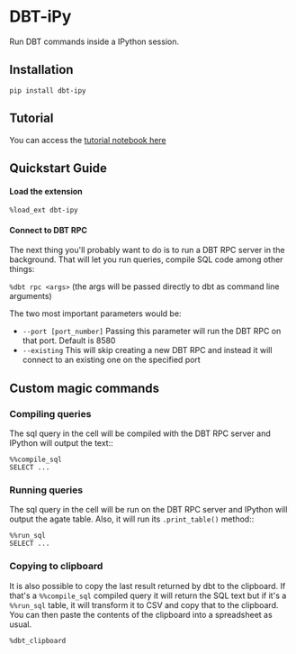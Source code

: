 # DBT-iPy

Run DBT commands inside a IPython session.

## Installation

`pip install dbt-ipy`

## Tutorial

You can access the [tutorial notebook here](https://github.com/jmriego/dbt-ipy/blob/master/tutorial/Tutorial.ipynb)


## Quickstart Guide

#### Load the extension
`%load_ext dbt-ipy`

#### Connect to DBT RPC
The next thing you'll probably want to do is to run a DBT RPC server in the background. That will let you run queries, compile SQL code among other things:

`%dbt rpc <args>` (the args will be passed directly to dbt as command line arguments)

The two most important parameters would be:

- ``--port [port_number]`` Passing this parameter will run the DBT RPC on that port. Default is 8580
- ``--existing`` This will skip creating a new DBT RPC and instead it will connect to an existing one on the specified port


## Custom magic commands

### Compiling queries

The sql query in the cell will be compiled with the DBT RPC server and IPython will output the text::

```
%%compile_sql
SELECT ...
```

### Running queries

The sql query in the cell will be run on the DBT RPC server and IPython will output the agate table. Also, it will run its ``.print_table()`` method::

```
%%run_sql
SELECT ...
```

### Copying to clipboard

It is also possible to copy the last result returned by dbt to the clipboard. If that's a `%%compile_sql` compiled query it will return the SQL text but if it's a `%%run_sql` table, it will transform it to CSV and copy that to the clipboard. You can then paste the contents of the clipboard into a spreadsheet as usual.

```
%dbt_clipboard
```
